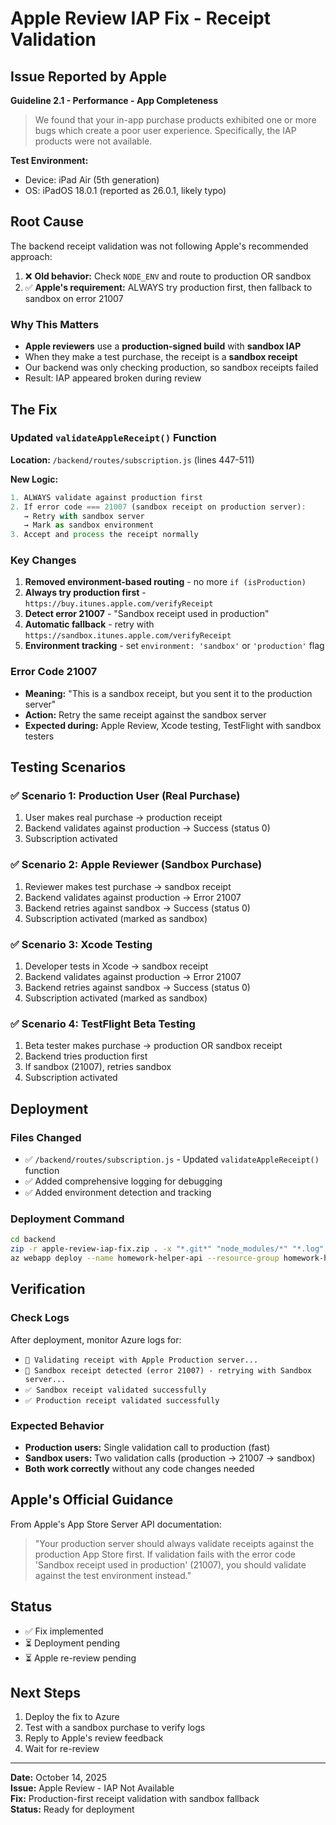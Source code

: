 # Apple Review IAP Fix - Receipt Validation

## Issue Reported by Apple
**Guideline 2.1 - Performance - App Completeness**

> We found that your in-app purchase products exhibited one or more bugs which create a poor user experience. Specifically, the IAP products were not available.

**Test Environment:**
- Device: iPad Air (5th generation)
- OS: iPadOS 18.0.1 (reported as 26.0.1, likely typo)

## Root Cause
The backend receipt validation was not following Apple's recommended approach:
1. ❌ **Old behavior:** Check `NODE_ENV` and route to production OR sandbox
2. ✅ **Apple's requirement:** ALWAYS try production first, then fallback to sandbox on error 21007

### Why This Matters
- **Apple reviewers** use a **production-signed build** with **sandbox IAP**
- When they make a test purchase, the receipt is a **sandbox receipt**
- Our backend was only checking production, so sandbox receipts failed
- Result: IAP appeared broken during review

## The Fix

### Updated `validateAppleReceipt()` Function
**Location:** `/backend/routes/subscription.js` (lines 447-511)

**New Logic:**
```javascript
1. ALWAYS validate against production first
2. If error code === 21007 (sandbox receipt on production server):
   → Retry with sandbox server
   → Mark as sandbox environment
3. Accept and process the receipt normally
```

### Key Changes
1. **Removed environment-based routing** - no more `if (isProduction)`
2. **Always try production first** - `https://buy.itunes.apple.com/verifyReceipt`
3. **Detect error 21007** - "Sandbox receipt used in production"
4. **Automatic fallback** - retry with `https://sandbox.itunes.apple.com/verifyReceipt`
5. **Environment tracking** - set `environment: 'sandbox'` or `'production'` flag

### Error Code 21007
- **Meaning:** "This is a sandbox receipt, but you sent it to the production server"
- **Action:** Retry the same receipt against the sandbox server
- **Expected during:** Apple Review, Xcode testing, TestFlight with sandbox testers

## Testing Scenarios

### ✅ Scenario 1: Production User (Real Purchase)
1. User makes real purchase → production receipt
2. Backend validates against production → Success (status 0)
3. Subscription activated

### ✅ Scenario 2: Apple Reviewer (Sandbox Purchase)
1. Reviewer makes test purchase → sandbox receipt
2. Backend validates against production → Error 21007
3. Backend retries against sandbox → Success (status 0)
4. Subscription activated (marked as sandbox)

### ✅ Scenario 3: Xcode Testing
1. Developer tests in Xcode → sandbox receipt
2. Backend validates against production → Error 21007
3. Backend retries against sandbox → Success (status 0)
4. Subscription activated (marked as sandbox)

### ✅ Scenario 4: TestFlight Beta Testing
1. Beta tester makes purchase → production OR sandbox receipt
2. Backend tries production first
3. If sandbox (21007), retries sandbox
4. Subscription activated

## Deployment

### Files Changed
- ✅ `/backend/routes/subscription.js` - Updated `validateAppleReceipt()` function
- ✅ Added comprehensive logging for debugging
- ✅ Added environment detection and tracking

### Deployment Command
```bash
cd backend
zip -r apple-review-iap-fix.zip . -x "*.git*" "node_modules/*" "*.log" "*.zip"
az webapp deploy --name homework-helper-api --resource-group homework-helper-rg-f --src-path apple-review-iap-fix.zip
```

## Verification

### Check Logs
After deployment, monitor Azure logs for:
- `🍎 Validating receipt with Apple Production server...`
- `🔄 Sandbox receipt detected (error 21007) - retrying with Sandbox server...`
- `✅ Sandbox receipt validated successfully`
- `✅ Production receipt validated successfully`

### Expected Behavior
- **Production users:** Single validation call to production (fast)
- **Sandbox users:** Two validation calls (production → 21007 → sandbox)
- **Both work correctly** without any code changes needed

## Apple's Official Guidance
From Apple's App Store Server API documentation:

> "Your production server should always validate receipts against the production App Store first. If validation fails with the error code 'Sandbox receipt used in production' (21007), you should validate against the test environment instead."

## Status
- ✅ Fix implemented
- ⏳ Deployment pending
- ⏳ Apple re-review pending

## Next Steps
1. Deploy the fix to Azure
2. Test with a sandbox purchase to verify logs
3. Reply to Apple's review feedback
4. Wait for re-review

---

**Date:** October 14, 2025  
**Issue:** Apple Review - IAP Not Available  
**Fix:** Production-first receipt validation with sandbox fallback  
**Status:** Ready for deployment


